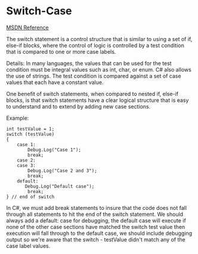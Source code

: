 # Switch-Case

[MSDN Reference](https://msdn.microsoft.com/en-us/library/06tc147t.aspx)

The switch statement is a control structure that is similar to using a set of if, else-if blocks, where the control of logic is controlled by a test condition that is compared to one or more case labels.  

Details:  In many languages, the values that can be used for the test condition must be integral values such as int, char, or enum.  C# also allows the use of strings.  The test condition is compared against a set of case values that each have a constant value.  

One benefit of switch statements, when compared to nested if, else-if blocks, is that switch statements have a clear logical structure that is easy to understand and to extend by adding new case sections.

Example:
```
int testValue = 1;
switch (testValue)
{
    case 1:
        Debug.Log("Case 1");
        break;
    case 2: 
    case 3:  
        Debug.Log("Case 2 and 3");
        break;
    default:
       Debug.Log("Default case");
        break;
} // end of switch
```

In C#, we must add break statements to insure that the code does not fall through all statements to hit the end of the switch statement.  We should always add a default: case for debugging, the default case will execute if none of the other case sections have matched the switch test value then execution will fall through to the default case, we should include debugging output so we're aware that the switch - testValue didn't match any of the case label values.
